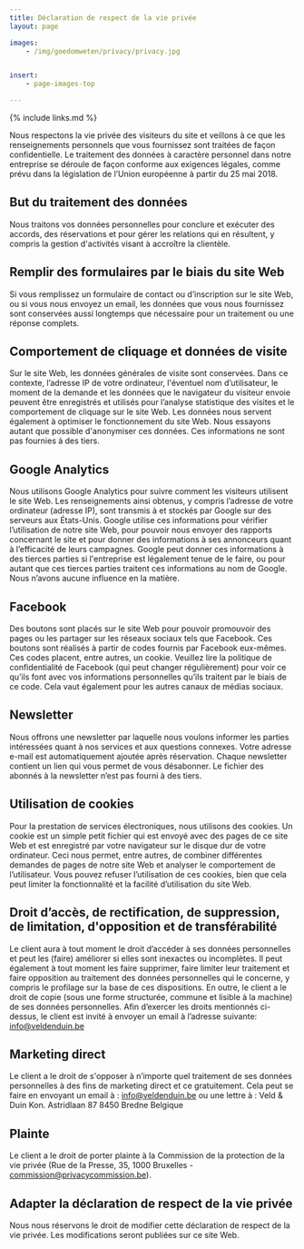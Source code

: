 ```yaml
---
title: Déclaration de respect de la vie privée
layout: page

images:
    - /img/goedomweten/privacy/privacy.jpg


insert:
    - page-images-top

---
```


{% include links.md %}

Nous respectons la vie privée des visiteurs du site et veillons à ce que les renseignements personnels que vous fournissez sont traitées de façon confidentielle. Le traitement des données à caractère personnel dans notre entreprise se déroule de façon conforme aux exigences légales, comme prévu dans la législation de l’Union européenne à partir du 25 mai 2018.

## But du traitement des données
Nous traitons vos données personnelles pour conclure et exécuter des accords, des réservations et pour gérer les relations qui en résultent, y compris la gestion d'activités visant à accroître la clientèle.

## Remplir des formulaires par le biais du site Web
Si vous remplissez un formulaire de contact ou d’inscription sur le site Web, ou si vous nous envoyez un email, les données que vous nous fournissez sont conservées aussi longtemps que nécessaire pour un traitement ou une réponse complets.

## Comportement de cliquage et données de visite
Sur le site Web, les données générales de visite sont conservées. Dans ce contexte, l’adresse IP de votre ordinateur, l'éventuel nom d’utilisateur, le moment de la demande et les données que le navigateur du visiteur envoie peuvent être enregistrés et utilisés pour l’analyse statistique des visites et le comportement de cliquage sur le site Web. Les données nous servent également à optimiser le fonctionnement du site Web. Nous essayons autant que possible d'anonymiser ces données. Ces informations ne sont pas fournies à des tiers.

## Google Analytics
Nous utilisons Google Analytics pour suivre comment les visiteurs utilisent le site Web. Les renseignements ainsi obtenus, y compris l’adresse de votre ordinateur (adresse IP), sont transmis à et stockés par Google sur des serveurs aux États-Unis. Google utilise ces informations pour vérifier l’utilisation de notre site Web, pour pouvoir nous envoyer des rapports concernant le site et pour donner des informations à ses annonceurs quant à l’efficacité de leurs campagnes. Google peut donner ces informations à des tierces parties si l'entreprise est légalement tenue de le faire, ou pour autant que ces tierces parties traitent ces informations au nom de Google. Nous n’avons aucune influence en la matière.

## Facebook
Des boutons sont placés sur le site Web pour pouvoir promouvoir des pages ou les partager sur les réseaux sociaux tels que Facebook. Ces boutons sont réalisés à partir de codes fournis par Facebook eux-mêmes. Ces codes placent, entre autres, un cookie.
Veuillez lire la politique de confidentialité de Facebook (qui peut changer régulièrement) pour voir ce qu’ils font avec vos informations personnelles qu’ils traitent par le biais de ce code.
Cela vaut également pour les autres canaux de médias sociaux.

## Newsletter
Nous offrons une newsletter par laquelle nous voulons informer les parties intéressées quant à nos services et aux questions connexes. Votre adresse e-mail est automatiquement ajoutée après réservation. Chaque newsletter contient un lien qui vous permet de vous désabonner. Le fichier des abonnés à la newsletter n’est pas fourni à des tiers.

## Utilisation de cookies
Pour la prestation de services électroniques, nous utilisons des cookies. Un cookie est un simple petit fichier qui est envoyé avec des pages de ce site Web et est enregistré par votre navigateur sur le disque dur de votre ordinateur. Ceci nous permet, entre autres, de combiner différentes demandes de pages de notre site Web et analyser le comportement de l’utilisateur. Vous pouvez refuser l’utilisation de ces cookies, bien que cela peut limiter la fonctionnalité et la facilité d’utilisation du site Web.

## Droit d’accès, de rectification, de suppression, de limitation, d'opposition et de transférabilité
Le client aura à tout moment le droit d’accéder à ses données personnelles et peut les (faire) améliorer si elles sont inexactes ou incomplètes. Il peut également à tout moment les faire supprimer, faire limiter leur traitement et faire opposition au traitement des données personnelles qui le concerne, y compris le profilage sur la base de ces dispositions.
En outre, le client a le droit de copie (sous une forme structurée, commune et lisible à la machine) de ses données personnelles.
Afin d’exercer les droits mentionnés ci-dessus, le client est invité à envoyer un email à l’adresse suivante: info@veldenduin.be

## Marketing direct
Le client a le droit de s'opposer à n’importe quel traitement de ses données personnelles à des fins de marketing direct et ce gratuitement. Cela peut se faire en envoyant un email à : info@veldenduin.be ou une lettre à :
Veld & Duin
Kon. Astridlaan 87
8450 Bredne
Belgique

## Plainte
Le client a le droit de porter plainte à la Commission de la protection de la vie privée (Rue de la Presse, 35, 1000 Bruxelles - commission@privacycommission.be).

## Adapter la déclaration de respect de la vie privée
Nous nous réservons le droit de modifier cette déclaration de respect de la vie privée. Les modifications seront publiées sur ce site Web.
